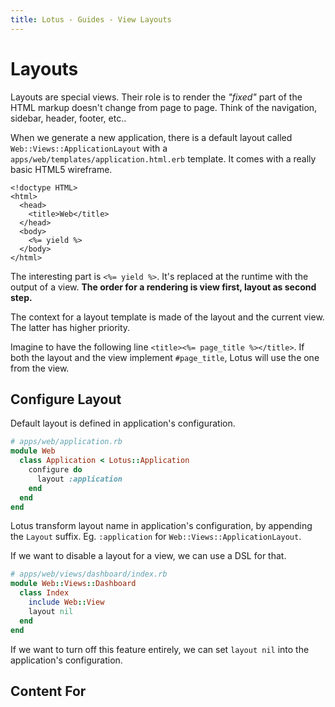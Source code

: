 ```yaml
---
title: Lotus - Guides - View Layouts
---
```


# Layouts

Layouts are special views.
Their role is to render the _"fixed"_ part of the HTML markup doesn't change from page to page.
Think of the navigation, sidebar, header, footer, etc..

When we generate a new application, there is a default layout called `Web::Views::ApplicationLayout` with a `apps/web/templates/application.html.erb` template.
It comes with a really basic HTML5 wireframe.

```erb
<!doctype HTML>
<html>
  <head>
    <title>Web</title>
  </head>
  <body>
    <%= yield %>
  </body>
</html>
```

The interesting part is `<%= yield %>`.
It's replaced at the runtime with the output of a view.
**The order for a rendering is view first, layout as second step.**

The context for a layout template is made of the layout and the current view.
The latter has higher priority.

Imagine to have the following line `<title><%= page_title %></title>`.
If both the layout and the view implement `#page_title`, Lotus will use the one from the view.

## Configure Layout

Default layout is defined in application's configuration.

```ruby
# apps/web/application.rb
module Web
  class Application < Lotus::Application
    configure do
      layout :application
    end
  end
end
```

<p class="convention">
Lotus transform layout name in application's configuration, by appending the <code>Layout</code> suffix. Eg. <code>:application</code> for <code>Web::Views::ApplicationLayout</code>.
</p>

If we want to disable a layout for a view, we can use a DSL for that.

```ruby
# apps/web/views/dashboard/index.rb
module Web::Views::Dashboard
  class Index
    include Web::View
    layout nil
  end
end
```

If we want to turn off this feature entirely, we can set `layout nil` into the application's configuration.

## Content For

